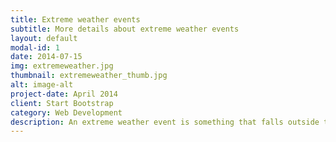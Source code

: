 ```yaml
---
title: Extreme weather events
subtitle: More details about extreme weather events
layout: default
modal-id: 1
date: 2014-07-15
img: extremeweather.jpg
thumbnail: extremeweather_thumb.jpg
alt: image-alt
project-date: April 2014
client: Start Bootstrap
category: Web Development
description: An extreme weather event is something that falls outside the realm of normal weather patterns. It can range from superpowerful hurricanes to torrential downpours to extended hot dry weather and more. Extreme weather events are, themselves, troublesome, but the effects of such extremes, including damaging winds, floods, drought and wildfires, can be devastating.
---
```

